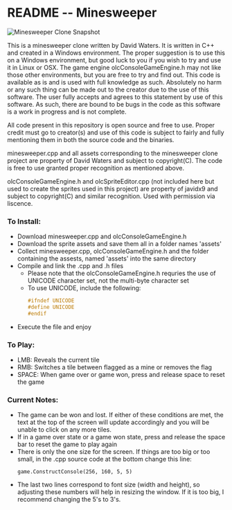 # README -- Minesweeper

![Minesweeper Clone Snapshot](../minesweeper-assets/images/minesweeper_clone_snapshot.PNG " David's Minesweeper Clone Snapshot")

This is a minesweeper clone written by David Waters. It is written in C++ and created in a Windows environment.
The proper suggestion is to use this on a Windows environment, but good luck to you if you wish to try and use it
in Linux or OSX. The game engine olcConsoleGameEngine.h may not like those other environments, but you are free to
try and find out. This code is available as is and is used with full knowledge as such. Absolutely no harm or any
such thing can be made out to the creator due to the use of this software. The user fully accepts and agrees to this
statement by use of this software. As such, there are bound to be bugs in the code as this software is a work in
progress and is not complete.

All code present in this repository is open source and free to use. Proper credit must go to creator(s)
and use of this code is subject to fairly and fully mentioning them in both the source code and the binaries.

minesweeper.cpp and all assets corresponding to the minesweeper clone project are property of David Waters and
subject to copyright(C). The code is free to use granted proper recognition as mentioned above.

olcConsoleGameEngine.h and olcSpriteEditor.cpp (not included here but used to create the sprites used in this
project) are property of javidx9 and subject to copyright(C) and similar recognition. Used with permission via
liscence.



### To Install:
* Download minesweeper.cpp and olcConsoleGameEngine.h
* Download the sprite assets and save them all in a folder names 'assets'
* Collect minesweeper.cpp, olcConsoleGameEngine.h and the folder containing the assests, named 'assets' into the same directory
* Compile and link the .cpp and .h files
    * Please note that the olcConsoleGameEngine.h requries the use of UNICODE character set, not the multi-byte character set
    * To use UNICODE, include the following:
        ```c++
        #ifndef UNICODE
        #define UNICODE
        #endif
        ```
* Execute the file and enjoy


### To Play:
* LMB: Reveals the current tile
* RMB: Switches a tile between flagged as a mine or removes the flag
* SPACE: When game over or game won, press and release space to reset the game


### Current Notes:
* The game can be won and lost. If either of these conditions are met, the text at the top of the screen will update accordingly and you
will be unable to click on any more tiles.
* If in a game over state or a game won state, press and release the space bar to reset the game to play again
* There is only the one size for the screen. If things are too big or too small, in the .cpp source code at the bottom change this line:
    ```
    game.ConstructConsole(256, 160, 5, 5)
    ```
* The last two lines correspond to font size (width and height), so adjusting these numbers will help in resizing the window. If it
  is too big, I recommend changing the 5's to 3's.
